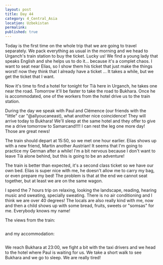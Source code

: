 ```yaml
---
layout: post
title: Day 44
category: 4_Central_Asia
location: Uzbekistan
permalink: 
published: true
---
```



Today is the first time on the whole trip that we are going to travel separately. We pack everything as usual in the morning and we head to Urganch's train station to buy the ticket. Lucky us! We find a young lady that speaks English and she helps us to do it... because it's a complet chaos. I want to seat near Elias, so I show them his ticket that just make the things worst! now they think that I already have a ticket ... It takes a while, but we get the ticket that I want.

Now it's time to find a hotel for tonight for Tià here in Urganch, he takes one near the road. Tomorrow it'll be faster to take the road to Bukhara. Once he is accommodated, one of the workers from the hotel drive us to the train station.

During the day we speak with Paul and Clémence (our friends with the "little" car "@allyoucaneast), what another nice coincidence! They will arrive today to Bukhara! We'll sleep at the same hotel and they offer to give me a drive tomorrow to Samarcand!!!! I can rest the leg one more day! Those are great news!

The train should depart at 15:50, so we met one hour earlier. Elias shows up with a new friend, Martin another Austrian! It seems that I'm going to practice my German after a while! I'm a bit nervous because I don't want to leave Tià alone behind, but this is going to be an adventure!

The train is better than expected, it's a second class ticket so we have our own bed. Elias is super nice with me, he doesn't allow me to carry my bag, or even prepare my bed! The problem is that at the end we cannot seat together, but at least we are on the same wagon.

I spend the 7 hours trip on relaxing, looking the landscape, reading, hearing music and sweating, specially sweating. There is no air conditioning and I think we are over 40 degrees! The locals are also really kind with me, now and then a child shows up with some bread, fruits, sweets or "somsas" for me. Everybody knows my name!

The views from the train:

<p><a
href="https://lh3.googleusercontent.com/vAuaCohb8tU63CsYOumCdgc3Id2bxUb57yIaLfr6IfpRk9kOfsXSeQpWxHgwL9c0B2GQLeTlpdP0dWNNe0SyY6yxp2anrdxVky3u4aiPvBv8YdoHQy9OCfN2jAzc_gEezp8HKFXjrmuLnbnFUbv0tjKePnsfeBKIZZIlzHbkTpDbT3uSZ3FSIjoyDY2NZC_ZjaafkyWxEGYzLqUabGu4OOX93gadI6M9D86LwnNykLXM7Z32X93vPYJKF4PD9AB1n1IulEDLjVLZ-4SlV68WS7nvE5_fV0Wg2Ax4PkVhJuBgb2_YPOSu3pVCVIDgIXQRiCdCL0X4dwBSQ5iJkdvf6496P3zoBysdLLgY66Xr1Yzu2wqsB8sAmCKd6MhXFol_FYihvlP67ZTCnV7vPuVOUVlYe3OzM7u67k4DgjgybKnm3kNeiMJPB_LL0EBMkUHvyBqkc53QEBnCIXNVBQcQ3i-6NvguvARW64T_KIYRmhFPSaKoFEX6wtpzek1-OErJXvVvzZqh1OCubq1S9LKr8WpqV6674R_sl5bZaFhNtoCgAwAvcAxKkO35bDpVKg6xsPUbx9ngByU1CkEz7T7wQJFHmPKNIkVQba63OvratnEImIXPfQD31MfIWYW9pAK-5VmM4vwY_VtZxGKZzI1cMqbTUPHz8Cf1NQ=w840-h630-no"><img 
src="https://lh3.googleusercontent.com/vAuaCohb8tU63CsYOumCdgc3Id2bxUb57yIaLfr6IfpRk9kOfsXSeQpWxHgwL9c0B2GQLeTlpdP0dWNNe0SyY6yxp2anrdxVky3u4aiPvBv8YdoHQy9OCfN2jAzc_gEezp8HKFXjrmuLnbnFUbv0tjKePnsfeBKIZZIlzHbkTpDbT3uSZ3FSIjoyDY2NZC_ZjaafkyWxEGYzLqUabGu4OOX93gadI6M9D86LwnNykLXM7Z32X93vPYJKF4PD9AB1n1IulEDLjVLZ-4SlV68WS7nvE5_fV0Wg2Ax4PkVhJuBgb2_YPOSu3pVCVIDgIXQRiCdCL0X4dwBSQ5iJkdvf6496P3zoBysdLLgY66Xr1Yzu2wqsB8sAmCKd6MhXFol_FYihvlP67ZTCnV7vPuVOUVlYe3OzM7u67k4DgjgybKnm3kNeiMJPB_LL0EBMkUHvyBqkc53QEBnCIXNVBQcQ3i-6NvguvARW64T_KIYRmhFPSaKoFEX6wtpzek1-OErJXvVvzZqh1OCubq1S9LKr8WpqV6674R_sl5bZaFhNtoCgAwAvcAxKkO35bDpVKg6xsPUbx9ngByU1CkEz7T7wQJFHmPKNIkVQba63OvratnEImIXPfQD31MfIWYW9pAK-5VmM4vwY_VtZxGKZzI1cMqbTUPHz8Cf1NQ=w840-h630-no" class="oversize" alt=""></a></p>

and my accommodation:

<p><a
href="https://lh3.googleusercontent.com/PWvgnXuNp-MabTt9iewmdfS-mqhgSjPLY5W2592-5pXyWiX2FqcXKbGwd2uaTPTGjn37o4TN37Zs_mUi2iCmXW4BtrdEqgpViEsvQck1PYOplLbiQTTjKxM1HGdvzSytDlIiw0LlORR9vJngeplFBoAVWWalGCf5NB-EfiPXeBnKQ_PN_mM_ylCj2wjH3nU8r2LGl4Tufvcr9-xXLotiBy2_lUQAQybx2L3VNRLyPHkJyIgIWnyvPbwfQyAparFzK9y9EqSZCsF7pC2sS7OzI1mMBqmPAaj1e7NNcoI3UjWhUTC4qpk2bZvN5RSO40nKXXllw6JogJJEzPwWqJ7CQp8-zJoNuhED79Lb0icbfkxUxNeoo4BoxwWRk_7effKQT4_L3vcoo3_4LyaFaiZHibImR4V5t4uOJIdxCbwOk9BrsN7UE2aPXuyrpDDGURdxb_B5aMLv0T5f-pE7QJyyhzQuwkjXkGVFJwv05eGi0d27famvAOWUMhs4NngCM0WBCAHzrVGXic4fjyJ1c8WSf-fahc1dQ5YjHDddON9Hb050BxaQcGHD3hOmhT_ccK66_QTZn2bxVrtEYA7wi2zp4JrEryvAcVFQyTHlOXdPTQMB_O8rsYUrhuVxFA-LZkBjC-mhvBo7eW69sqAxtdj-w-WNtUBIIc5gig=w592-h789-no"><img 
src="https://lh3.googleusercontent.com/PWvgnXuNp-MabTt9iewmdfS-mqhgSjPLY5W2592-5pXyWiX2FqcXKbGwd2uaTPTGjn37o4TN37Zs_mUi2iCmXW4BtrdEqgpViEsvQck1PYOplLbiQTTjKxM1HGdvzSytDlIiw0LlORR9vJngeplFBoAVWWalGCf5NB-EfiPXeBnKQ_PN_mM_ylCj2wjH3nU8r2LGl4Tufvcr9-xXLotiBy2_lUQAQybx2L3VNRLyPHkJyIgIWnyvPbwfQyAparFzK9y9EqSZCsF7pC2sS7OzI1mMBqmPAaj1e7NNcoI3UjWhUTC4qpk2bZvN5RSO40nKXXllw6JogJJEzPwWqJ7CQp8-zJoNuhED79Lb0icbfkxUxNeoo4BoxwWRk_7effKQT4_L3vcoo3_4LyaFaiZHibImR4V5t4uOJIdxCbwOk9BrsN7UE2aPXuyrpDDGURdxb_B5aMLv0T5f-pE7QJyyhzQuwkjXkGVFJwv05eGi0d27famvAOWUMhs4NngCM0WBCAHzrVGXic4fjyJ1c8WSf-fahc1dQ5YjHDddON9Hb050BxaQcGHD3hOmhT_ccK66_QTZn2bxVrtEYA7wi2zp4JrEryvAcVFQyTHlOXdPTQMB_O8rsYUrhuVxFA-LZkBjC-mhvBo7eW69sqAxtdj-w-WNtUBIIc5gig=w592-h789-no" class="oversize" alt=""></a></p>

We reach Bukhara at 23:00, we fight a bit with the taxi drivers and we head to the hotel where Paul is waiting for us. We take a short walk to see Bukhara and we go to sleep. We are really tired!

